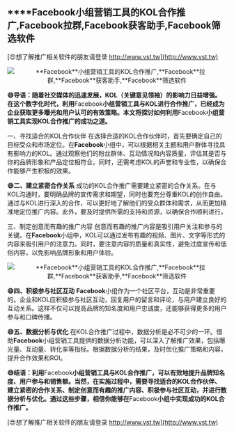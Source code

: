 ## ****Facebook**小组营销工具的KOL合作推广,**Facebook**拉群,**Facebook**获客助手,**Facebook**筛选软件**

[😍想了解推广相关软件的朋友请登录 http://www.vst.tw](http://www.vst.tw)

 <center><img src="https://vst.tw/MP4/tuiguang/png/5.png" alt="**Facebook**小组营销工具的KOL合作推广,**Facebook**拉群,**Facebook**获客助手,**Facebook**筛选软件"></center>

**😄导语：随着社交媒体的迅速发展，KOL（关键意见领袖）的影响力日益增强。在这个数字化时代，利用**Facebook**小组营销工具与KOL进行合作推广，已经成为企业获取更多曝光和用户认可的有效策略。本文将探讨如何利用**Facebook**小组营销工具实现KOL合作推广的成功之道。**

一、寻找适合的KOL合作伙伴
在选择合适的KOL合作伙伴时，首先要确定自己的目标受众和市场定位。在**Facebook**小组中，可以根据相关主题和用户群体寻找具有影响力的KOL。通过观察他们的粉丝群体、互动情况和内容质量，评估其是否与你的品牌形象和产品定位相符合。同时，还需考虑KOL的声誉和专业性，以确保合作能够产生积极的效果。

**😄二、建立紧密合作关系**
成功的KOL合作推广需要建立紧密的合作关系。在与KOL沟通时，要明确品牌的宣传需求和期望，同时也要充分尊重KOL的创作自由。通过与KOL进行深入的合作，可以更好地了解他们的受众群体和需求，从而更加精准地定位推广内容。此外，要及时提供所需的支持和资源，以确保合作顺利进行。

三、制定创意而有趣的推广内容
创意而有趣的推广内容是吸引用户关注和参与的关键。在**Facebook**小组中，KOL可以通过发布有趣的视频、图片、文字等形式的内容来吸引用户的注意力。同时，要注意内容的质量和真实性，避免过度宣传和低俗内容，以免影响品牌形象和用户体验。

 <center><img src="https://vst.tw/MP4/tuiguang/png/0.png" alt="**Facebook**小组营销工具的KOL合作推广,**Facebook**拉群,**Facebook**获客助手,**Facebook**筛选软件"></center>

**😄四、积极参与社区互动**
**Facebook**小组作为一个社区平台，互动是非常重要的。企业和KOL应积极参与社区互动，回复用户的留言和评论，与用户建立良好的互动关系。这样不仅可以提高品牌的知名度和用户忠诚度，还能够获得更多的用户参与和口碑传播。

**😄五、数据分析与优化**
在KOL合作推广过程中，数据分析是必不可少的一环。借助**Facebook**小组营销工具提供的数据分析功能，可以深入了解推广效果，包括曝光量、互动量、转化率等指标。根据数据分析的结果，及时优化推广策略和内容，提升合作效果和ROI。

**😄结语：利用**Facebook**小组营销工具与KOL合作推广，可以有效地提升品牌知名度、用户参与和销售额。当然，在实施过程中，需要寻找适合的KOL合作伙伴、建立紧密的合作关系、制定创意而有趣的推广内容、积极参与社区互动，并进行数据分析与优化。通过这些步骤，相信你能够在**Facebook**小组中实现成功的KOL合作推广。**

[😍想了解推广相关软件的朋友请登录 http://www.vst.tw](http://www.vst.tw)



